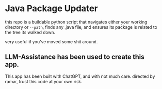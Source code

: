 # Java Package Updater

this repo is a buildable python script that navigates either your working directory or `--path`,
finds any .java file, and ensures its package is related to the tree its walked down.

very useful if you've moved some shit around.

## LLM-Assistance has been used to create this app.

This app has been built with ChatGPT, and with not much care. 
directed by ramar, trust this code at your own risk.